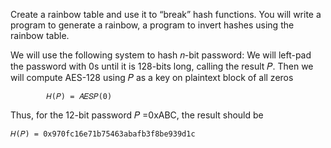 Create a rainbow table and use it to “break” hash functions. You will write a program to generate a rainbow, a program to invert hashes using the rainbow table.

We will use the following system to hash 𝑛-bit password: We will left-pad the password with 0s until it 
is 128-bits long, calling the result 𝑃. Then we will compute AES-128 using 𝑃 as a key on plaintext block of all zeros 

			𝐻(𝑃) = 𝐴𝐸𝑆𝑃(0)

Thus, for the 12-bit password 𝑃 =0xABC, the result should be

	𝐻(𝑃) = 0x970fc16e71b75463abafb3f8be939d1c
